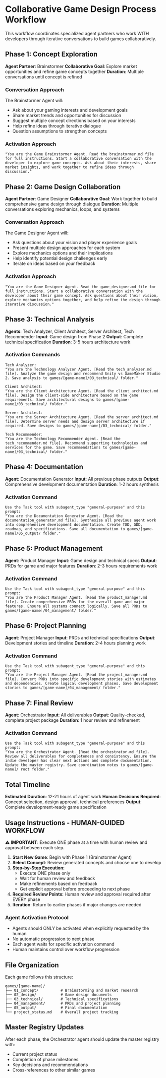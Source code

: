 # Collaborative Game Design Process Workflow

This workflow coordinates specialized agent partners who work WITH developers through iterative conversations to build games collaboratively.

## Phase 1: Concept Exploration
**Agent Partner**: Brainstormer
**Collaborative Goal**: Explore market opportunities and refine game concepts together
**Duration**: Multiple conversations until concept is refined

### Conversation Approach
The Brainstormer Agent will:
- Ask about your gaming interests and development goals
- Share market trends and opportunities for discussion
- Suggest multiple concept directions based on your interests
- Help refine ideas through iterative dialogue
- Question assumptions to strengthen concepts

### Activation Approach
```
"You are the Game Brainstormer Agent. Read the brainstormer.md file for full instructions. Start a collaborative conversation with the developer to explore game concepts. Ask about their interests, share market insights, and work together to refine ideas through discussion."
```

## Phase 2: Game Design Collaboration
**Agent Partner**: Game Designer
**Collaborative Goal**: Work together to build comprehensive game design through dialogue
**Duration**: Multiple conversations exploring mechanics, loops, and systems

### Conversation Approach
The Game Designer Agent will:
- Ask questions about your vision and player experience goals
- Present multiple design approaches for each system
- Explore mechanics options and their implications
- Help identify potential design challenges early
- Iterate on ideas based on your feedback

### Activation Approach
```
"You are the Game Designer Agent. Read the game_designer.md file for full instructions. Start a collaborative conversation with the developer about their game concept. Ask questions about their vision, explore mechanics options together, and help refine the design through iterative discussion."
```

## Phase 3: Technical Analysis
**Agents**: Tech Analyzer, Client Architect, Server Architect, Tech Recommender
**Input**: Game design from Phase 2
**Output**: Complete technical specification
**Duration**: 3-5 hours architecture work

### Activation Commands
```
Tech Analyzer:
"You are the Technology Analyzer Agent. [Read the tech_analyzer.md file]. Analyze the game design and recommend Unity vs GameMaker Studio 2. Save analysis to games/[game-name]/03_technical/ folder."

Client Architect:
"You are the Client Architecture Agent. [Read the client_architect.md file]. Design the client-side architecture based on the game requirements. Save architectural designs to games/[game-name]/03_technical/ folder."

Server Architect:
"You are the Server Architecture Agent. [Read the server_architect.md file]. Determine server needs and design server architecture if required. Save designs to games/[game-name]/03_technical/ folder."

Tech Recommender:
"You are the Technology Recommender Agent. [Read the tech_recommender.md file]. Recommend supporting technologies and services for the game. Save recommendations to games/[game-name]/03_technical/ folder."
```

## Phase 4: Documentation
**Agent**: Documentation Generator
**Input**: All previous phase outputs
**Output**: Comprehensive development documentation
**Duration**: 1-2 hours synthesis

### Activation Command
```
Use the Task tool with subagent_type "general-purpose" and this prompt:
"You are the Documentation Generator Agent. [Read the documentation_generator.md file]. Synthesize all previous agent work into comprehensive development documentation. Create TDD, GDD, roadmap, and specifications. Save all documentation to games/[game-name]/05_output/ folder."
```

## Phase 5: Product Management
**Agent**: Product Manager
**Input**: Game design and technical specs
**Output**: PRDs for game and major features
**Duration**: 2-3 hours requirements work

### Activation Command
```
Use the Task tool with subagent_type "general-purpose" and this prompt:
"You are the Product Manager Agent. [Read the product_manager.md file]. Create comprehensive PRDs for the overall game and major features. Ensure all systems connect logically. Save all PRDs to games/[game-name]/04_management/ folder."
```

## Phase 6: Project Planning
**Agent**: Project Manager
**Input**: PRDs and technical specifications
**Output**: Development stories and timeline
**Duration**: 2-4 hours planning work

### Activation Command
```
Use the Task tool with subagent_type "general-purpose" and this prompt:
"You are the Project Manager Agent. [Read the project_manager.md file]. Convert PRDs into specific development stories with estimates and dependencies. Create logical development phases. Save development stories to games/[game-name]/04_management/ folder."
```

## Phase 7: Final Review
**Agent**: Orchestrator
**Input**: All deliverables
**Output**: Quality-checked, complete project package
**Duration**: 1 hour review and refinement

### Activation Command
```
Use the Task tool with subagent_type "general-purpose" and this prompt:
"You are the Orchestrator Agent. [Read the orchestrator.md file]. Review all deliverables for completeness and consistency. Ensure the indie developer has clear next actions and complete documentation. Update the master registry. Save coordination notes to games/[game-name]/ root folder."
```

## Total Timeline
**Estimated Duration**: 12-21 hours of agent work
**Human Decisions Required**: Concept selection, design approval, technical preferences
**Output**: Complete development-ready game specification

## Usage Instructions - HUMAN-GUIDED WORKFLOW

⚠️ **IMPORTANT**: Execute ONE phase at a time with human review and approval between each step.

1. **Start New Game**: Begin with Phase 1 (Brainstormer Agent)
2. **Select Concept**: Review generated concepts and choose one to develop
3. **Step-by-Step Execution**: 
   - Execute ONE phase only
   - Wait for human review and feedback
   - Make refinements based on feedback
   - Get explicit approval before proceeding to next phase
4. **Required Review Points**: Human review and approval required after EVERY phase
5. **Iteration**: Return to earlier phases if major changes are needed

### Agent Activation Protocol
- Agents should ONLY be activated when explicitly requested by the human
- No automatic progression to next phase
- Each agent waits for specific activation command
- Human maintains control over workflow progression

## File Organization

Each game follows this structure:
```
games/[game-name]/
├── 01_concept/          # Brainstorming and market research
├── 02_design/           # Game design documents
├── 03_technical/        # Technical specifications
├── 04_management/       # PRDs and project planning
├── 05_output/           # Final documentation
└── project_status.md    # Overall project tracking
```

## Master Registry Updates

After each phase, the Orchestrator agent should update the master registry with:
- Current project status
- Completion of phase milestones
- Key decisions and recommendations
- Cross-references to other similar games